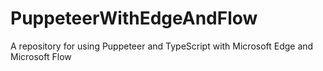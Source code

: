 # PuppeteerWithEdgeAndFlow
A repository for using Puppeteer and TypeScript with Microsoft Edge and Microsoft Flow
